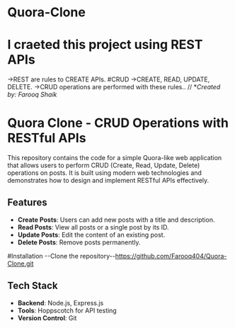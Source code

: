 # Quora-Clone
# I craeted this project using REST APIs
->REST are rules to CREATE APIs.
#CRUD 
->CREATE, READ, UPDATE, DELETE.
->CRUD operations are performed with these rules..
//
**Created by: Farooq Shaik*

# Quora Clone - CRUD Operations with RESTful APIs

This repository contains the code for a simple Quora-like web application that allows users to perform CRUD (Create, Read, Update, Delete) operations on posts. It is built using modern web technologies and demonstrates how to design and implement RESTful APIs effectively.

## Features

- **Create Posts**: Users can add new posts with a title and description.
- **Read Posts**: View all posts or a single post by its ID.
- **Update Posts**: Edit the content of an existing post.
- **Delete Posts**: Remove posts permanently.

#Installation
--Clone the repository--https://github.com/Farooq404/Quora-Clone.git

## Tech Stack

- **Backend**: Node.js, Express.js
- **Tools**: Hoppscotch for API testing
- **Version Control**: Git
  
